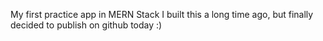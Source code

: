 My first practice app in MERN Stack
I built this a long time ago, but finally decided to publish on github today :)
